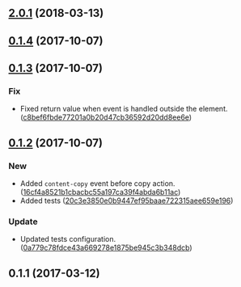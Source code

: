 <a name="2.0.1"></a>
## [2.0.1](https://github.com/advanced-rest-client/clipboard-copy/compare/0.1.3...2.0.1) (2018-03-13)




<a name="0.1.4"></a>
## [0.1.4](https://github.com/advanced-rest-client/clipboard-copy/compare/0.1.3...0.1.4) (2017-10-07)




<a name="0.1.3"></a>
## [0.1.3](https://github.com/advanced-rest-client/clipboard-copy/compare/0.1.2...0.1.3) (2017-10-07)


### Fix

* Fixed return value when event is handled outside the element. ([c8bef6fbde77201a0b20d47cb36592d20dd8ee6e](https://github.com/advanced-rest-client/clipboard-copy/commit/c8bef6fbde77201a0b20d47cb36592d20dd8ee6e))



<a name="0.1.2"></a>
## [0.1.2](https://github.com/advanced-rest-client/clipboard-copy/compare/0.1.1...0.1.2) (2017-10-07)


### New

* Added `content-copy` event before copy action. ([16cf4a8521b1cbacbc55a197ca39f4abda6b11ac](https://github.com/advanced-rest-client/clipboard-copy/commit/16cf4a8521b1cbacbc55a197ca39f4abda6b11ac))
* Added tests ([20c3e3850e0b9447ef95baae722315aee659e196](https://github.com/advanced-rest-client/clipboard-copy/commit/20c3e3850e0b9447ef95baae722315aee659e196))

### Update

* Updated tests configuration. ([0a779c78fdce43a669278e1875be945c3b348dcb](https://github.com/advanced-rest-client/clipboard-copy/commit/0a779c78fdce43a669278e1875be945c3b348dcb))



<a name="0.1.1"></a>
## 0.1.1 (2017-03-12)




